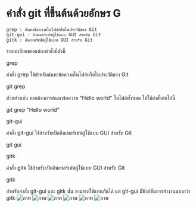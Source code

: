 # คำสั่ง git ที่ขึ้นต้นด้วยอักษร G

    grep : ค้นหาข้อความในไฟล์หรือในประวัติของ Git
    git-gui : อินเทอร์เฟซผู้ใช้แบบ GUI สำหรับ Git
    gitk : อินเทอร์เฟซผู้ใช้แบบ GUI สำหรับ Git


รายละเอียดของแต่ละคำสั่งมีดังนี้

grep

คำสั่ง grep ใช้สำหรับค้นหาข้อความในไฟล์หรือในประวัติของ Git

git grep <pattern>

ตัวอย่างเช่น หากต้องการค้นหาข้อความ "Hello world" ในไฟล์ทั้งหมด ให้ใช้คำสั่งต่อไปนี้

git grep "Hello world"

git-gui

คำสั่ง git-gui ใช้สำหรับเปิดอินเทอร์เฟซผู้ใช้แบบ GUI สำหรับ Git

git gui

gitk

คำสั่ง gitk ใช้สำหรับเปิดอินเทอร์เฟซผู้ใช้แบบ GUI สำหรับ Git

gitk





สำหรับคำสั่ง git-gui และ gitk นั้น สามารถใช้แทนกันได้ แต่ git-gui มีฟังก์ชันการทำงานมากกว่า gitk
![ภาพ](https://github.com/AnchisaPhetnoi/Git_A-Z_Mission_65030289/assets/144197034/d620e17f-0f49-4d80-a8a5-9594a18e391d)
![ภาพ](https://github.com/AnchisaPhetnoi/Git_A-Z_Mission_65030289/assets/144197034/c588dd5f-c1e9-4e02-9640-12e4bb4c2950)
![ภาพ](https://github.com/AnchisaPhetnoi/Git_A-Z_Mission_65030289/assets/144197034/91c556c7-2671-4956-a11f-29ba262c2f6b)
![ภาพ](https://github.com/AnchisaPhetnoi/Git_A-Z_Mission_65030289/assets/144197034/d873571d-9557-4bcb-ad1b-b9077e87a869)
![ภาพ](https://github.com/AnchisaPhetnoi/Git_A-Z_Mission_65030289/assets/144197034/11bbe3e1-e79a-42c7-a753-5ccf478aeeac)
![ภาพ](https://github.com/AnchisaPhetnoi/Git_A-Z_Mission_65030289/assets/144197034/9476bd63-07a8-4c5a-ab58-8312181f1210)
